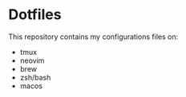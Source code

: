 # Dotfiles

This repository contains my configurations files on:
- tmux
- neovim
- brew
- zsh/bash
- macos
